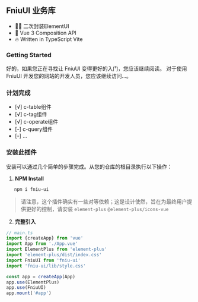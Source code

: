 ## FniuUI 业务库

- 👍🏻 二次封装ElementUI
- 💪 Vue 3 Composition API
- 🔥 Written in TypeScript Vite


### Getting Started
好的，如果您正在寻找让 FniuUI 变得更好的入门，您应该继续阅读。
对于使用 FniuUI 开发您的网站的开发人员，您应该继续访问...。

### 计划完成
- [√] c-table组件
- [√] c-tag组件
- [√] c-operate组件
- [-] c-query组件
- [-] ...

### 安装此插件
安装可以通过几个简单的步骤完成。从您的仓库的根目录执行以下操作：
1. **NPM Install**
```bash
   npm i fniu-ui
```

> 请注意，这个插件确实有一些对等依赖；这是设计使然，旨在为最终用户提供更好的控制，请安装 `element-plus` `@element-plus/icons-vue` 

2. **完整引入**
```ts
// main.ts
import {createApp} from 'vue'
import App from './App.vue'
import ElementPlus from 'element-plus'
import 'element-plus/dist/index.css'
import FniuUI from 'fniu-ui'
import 'fniu-ui/lib/style.css'

const app = createApp(App)
app.use(ElementPlus)
app.use(FniuUI)
app.mount('#app')

```
